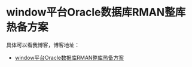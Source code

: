 # window平台Oracle数据库RMAN整库热备方案

具体可以看我博客，博客地址： 
- [window平台Oracle数据库RMAN整库热备方案](https://blog.csdn.net/zuozewei/article/details/79410036)
